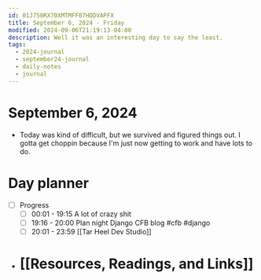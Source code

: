 ```yaml
---
id: 01J750RX70XMTMFF07HDDVAPFX
title: September 6, 2024 - Friday
modified: 2024-09-06T21:19:13-04:00
description: Well it was an interesting day to say the least.
tags:
  - 2024-journal
  - september24-journal
  - daily-notes
  - journal
---
```

# September 6, 2024
- Today was kind of difficult, but we survived and figured things out. I gotta get choppin because I'm just now getting to work and have lots to do.

# Day planner
- [ ] Progress
	- [ ] 00:01 - 19:15 A lot of crazy shit
	- [ ] 19:16 - 20:00 Plan night Django CFB blog #cfb #django 
	- [ ] 20:01 - 23:59 [[Tar Heel Dev Studio]] 

- # [[Resources, Readings, and Links]]
